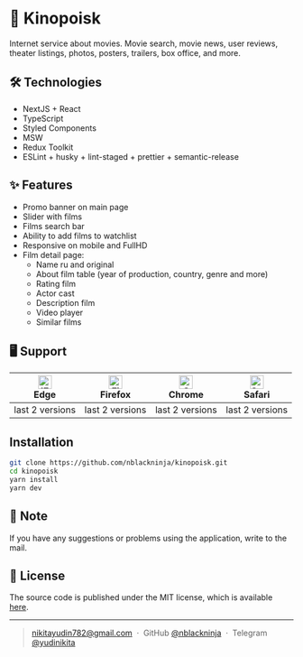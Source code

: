 # 🍿 Kinopoisk

Internet service about movies. Movie search, movie news, user reviews, theater listings, photos, posters, trailers, box office, and more.

## 🛠 Technologies
- NextJS + React
- TypeScript
- Styled Components
- MSW
- Redux Toolkit
- ESLint + husky + lint-staged + prettier + semantic-release

## ✨ Features
- Promo banner on main page
- Slider with films
- Films search bar
- Ability to add films to watchlist
- Responsive on mobile and FullHD
- Film detail page:
  - Name ru and original
  - About film table (year of production, country, genre and more)
  - Rating film
  - Actor cast
  - Description film
  - Video player
  - Similar films

## 🖥 Support

| [<img src="https://raw.githubusercontent.com/alrra/browser-logos/master/src/edge/edge_48x48.png" alt="IE / Edge" width="24px" height="24px" />](http://godban.github.io/browsers-support-badges/)<br>Edge | [<img src="https://raw.githubusercontent.com/alrra/browser-logos/master/src/firefox/firefox_48x48.png" alt="Firefox" width="24px" height="24px" />](http://godban.github.io/browsers-support-badges/)<br>Firefox | [<img src="https://raw.githubusercontent.com/alrra/browser-logos/master/src/chrome/chrome_48x48.png" alt="Chrome" width="24px" height="24px" />](http://godban.github.io/browsers-support-badges/)<br>Chrome | [<img src="https://raw.githubusercontent.com/alrra/browser-logos/master/src/safari/safari_48x48.png" alt="Safari" width="24px" height="24px" />](http://godban.github.io/browsers-support-badges/)<br>Safari |
| --- | --- | --- | --- |
| last 2 versions | last 2 versions | last 2 versions | last 2 versions |

## Installation

```bash
git clone https://github.com/nblackninja/kinopoisk.git
cd kinopoisk
yarn install
yarn dev
```

## 💬 Note

If you have any suggestions or problems using the application, write to the
mail.

## 🔐 License

The source code is published under the MIT license, which is available [here](LICENSE).

---

> nikitayudin782@gmail.com &nbsp;&middot;&nbsp;
> GitHub [@nblackninja](https://github.com/с) &nbsp;&middot;&nbsp;
> Telegram [@yudinikita](https://t.me/yudinikita)

